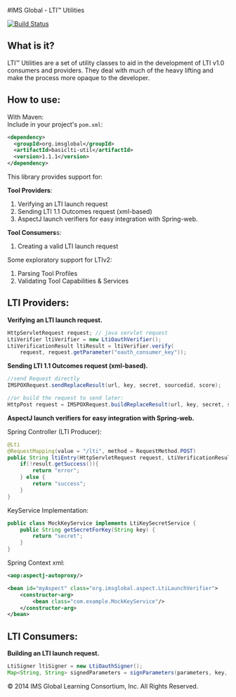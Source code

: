 #IMS Global - LTI™ Utilities

[![Build Status](https://travis-ci.org/pfgray/basiclti-util-java.svg?branch=master)](https://travis-ci.org/pfgray/basiclti-util-java)

What is it?
-----------

LTI™ Utilities are a set of utility classes to aid  in the development
of LTI v1.0 consumers and providers. They deal with much of the heavy lifting
and make the process more opaque to the developer.


How to use:
-----------

With Maven:  
Include in your project's `pom.xml`:

```xml
<dependency>
  <groupId>org.imsglobal</groupId>
  <artifactId>basiclti-util</artifactId>
  <version>1.1.1</version>
</dependency>
```

This library provides support for:

**Tool Providers**:

  1. Verifying an LTI launch request
  2. Sending LTI 1.1 Outcomes request (xml-based)
  3. AspectJ launch verifiers for easy integration with Spring-web.

**Tool Consumers**s:

  1. Creating a valid LTI launch request

Some exploratory support for LTIv2:

  1. Parsing Tool Profiles
  2. Validating Tool Capabilities & Services


LTI Providers:
----

**Verifying an LTI launch request.**

```java
HttpServletRequest request; // java servlet request
LtiVerifier ltiVerifier = new LtiOauthVerifier();
LtiVerificationResult ltiResult = ltiVerifier.verify(
    request, request.getParameter("oauth_consumer_key"));
```

**Sending LTI 1.1 Outcomes request (xml-based).**

```java
//send Request directly
IMSPOXRequest.sendReplaceResult(url, key, secret, sourcedid, score);

//or build the request to send later:
HttpPost request = IMSPOXRequest.buildReplaceResult(url, key, secret, sourcedid, score, true);
```

**AspectJ launch verifiers for easy integration with Spring-web.**

Spring Controller (LTI Producer):
```java
@Lti
@RequestMapping(value = "/lti", method = RequestMethod.POST)
public String ltiEntry(HttpServletRequest request, LtiVerificationResult result) {
    if(!result.getSuccess()){
        return "error";
    } else {
        return "success";
    }
}
```

KeyService Implementation:
```java
public class MockKeyService implements LtiKeySecretService {
    public String getSecretForKey(String key) {
        return "secret";
    }
}
```

Spring Context xml:
```xml
<aop:aspectj-autoproxy/>

<bean id="myAspect" class="org.imsglobal.aspect.LtiLaunchVerifier">
    <constructor-arg>
        <bean class="com.example.MockKeyService"/>
    </constructor-arg>
</bean>
```

LTI Consumers:
----

**Building an LTI launch request.**

```java
LtiSigner ltiSigner = new LtiOauthSigner();
Map<String, String> signedParameters = signParameters(parameters, key, secret, url, "POST");
```


© 2014 IMS Global Learning Consortium, Inc. All Rights Reserved.   
